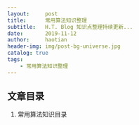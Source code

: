 ```yaml
---
layout:     post
title:      常用算法知识整理
subtitle:   H.T. Blog 知识点整理持续更新...
date:       2019-11-12
author:     haotian
header-img: img/post-bg-universe.jpg
catalog: true
tags:
    - 常用算法知识整理
---
```


## 文章目录
1. 常用算法知识目录

